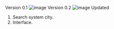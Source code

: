   Version 0.1
![image](https://github.com/ka5perML/weatherRequestUI/assets/104017374/3381d225-43f3-4ba9-87b2-6d23a34babf2)
  Version 0.2
![image](https://github.com/ka5perML/weatherRequestUI/assets/104017374/11c50f25-5b85-4981-af0f-9018c5d7bec1)
Updated
  1) Search system city.
  2) Interface.

